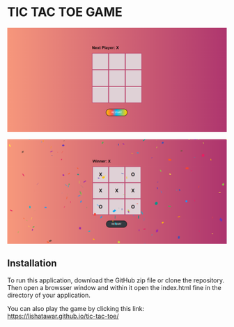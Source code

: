 # TIC TAC TOE GAME

![alt text](https://github.com/lishatawar/tic-tac-toe/blob/main/public/gamestart.png?raw=true)

![alt text](https://github.com/lishatawar/tic-tac-toe/blob/main/public/gameend.png?raw=true)

## Installation
To run this application, download the GitHub zip file or clone the repository. Then open a browsser window and within it open the index.html fine in the directory of your application. 

You can also play the game by clicking this link: 
https://lishatawar.github.io/tic-tac-toe/
